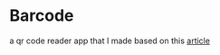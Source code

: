 # Barcode
a qr code reader app that I made based on this [article](https://medium.com/codex/scan-barcodes-in-android-using-the-ml-kit-30b2a03ccd50)
